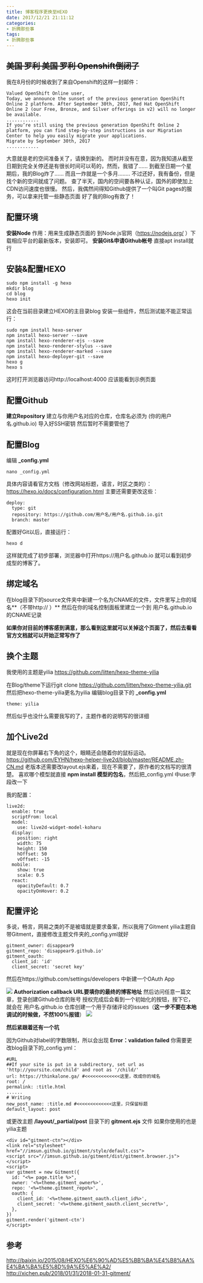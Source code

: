 ```yaml
---
title: 博客程序更换至HEXO
date: 2017/12/21 21:11:12
categories:
- 折腾那些事
tags:
- 折腾那些事
---
```

## <del>美国 罗利 美国 罗利 Openshift倒闭了</del>  

我在8月份的时候收到了来自Openshift的这样一封邮件：  
```
Valued OpenShift Online user,
Today, we announce the sunset of the previous generation OpenShift Online 2 platform. After September 30th, 2017, Red Hat OpenShift Online 2 (our Free, Bronze, and Silver offerings in v2) will no longer be available. 
............
If you’re still using the previous generation OpenShift Online 2 platform, you can find step-by-step instructions in our Migration Center to help you easily migrate your applications.
Migrate by September 30th, 2017
............
```

大意就是老的空间准备关了，请换到新的。
而时并没有在意，因为我知道从截至日期到完全关停还是有很长时间可以苟的，然而，我错了......
到截至日期一个星期后，我的Blog炸了......
而且一炸就是一个多月........
不过还好，我有备份，但是找个新的空间就成了问题。
查了半天，国内的空间要各种认证，国外的即使加上CDN访问速度也很慢。
然后，我偶然间得知Github提供了一个叫Git pages的服务，可以拿来托管一些静态页面
好了我的Blog有救了！
<!--more-->
## 配置环境
**安装Node**
作用：用来生成静态页面的 到Node.js官网（https://nodejs.org/ ）下载相应平台的最新版本，安装即可。
**安装Git&申请Github帐号**
直接apt install就行

## 安装&配置HEXO
    sudo npm install -g hexo
    mkdir blog
    cd blog
    hexo init
这会在当前目录建立HEXO的主目录blog
安装一些组件，然后测试能不能正常运行：

    sudo npm install hexo-server
    npm install hexo-server --save
    npm install hexo-renderer-ejs --save
    npm install hexo-renderer-stylus --save
    npm install hexo-renderer-marked --save
    npm install hexo-deployer-git --save
    hexo g
    hexo s
这时打开浏览器访问http://localhost:4000 应该能看到示例页面
## 配置Github
**建立Repository**
建立与你用户名对应的仓库，仓库名必须为 (你的用户名.github.io)
导入好SSH密钥
然后暂时不需要管他了
## 配置Blog
编辑 **_config.yml**

    nano _config.yml

具体内容请看官方文档（修改网站标题，语言，时区之类的）： https://hexo.io/docs/configuration.html
主要还需要更改这些：

    deploy:
      type: git
      repository: https://github.com/用户名/用户名.github.io.git
      branch: master
      
配置好Git以后，直接运行：

    hexo d

这样就完成了初步部署，浏览器中打开https://用户名.github.io 就可以看到初步成型的博客了。
## 绑定域名
在blog目录下的source文件夹中新建一个名为CNAME的文件，文件里写上你的域名**（不带http:// ）**
然后在你的域名控制面板里建立一个到 用户名.github.io 的CNAME记录

**如果你对目前的博客感到满意，那么看到这里就可以关掉这个页面了，然后去看看官方文档就可以开始正常写作了**
## 换个主题
我使用的主题是yilia
https://github.com/litten/hexo-theme-yilia

在Blog/theme下运行git clone https://github.com/litten/hexo-theme-yilia.git
然后把hexo-theme-yilia更名为yilia
编辑blog目录下的 **_config.yml**

    theme: yilia

然后似乎也没什么需要我写的了，主题作者的说明写的很详细

## 加个Live2d
就是现在你屏幕右下角的这个，眼睛还会随着你的鼠标运动。
https://github.com/EYHN/hexo-helper-live2d/blob/master/README.zh-CN.md
老版本还需要改layout.ejs来着，现在不需要了，原作者的文档写的很清楚。
喜欢哪个模型就直接 **npm install 模型的包名**，然后把_config.yml 中use:字段改一下

我的配置：

    live2d:
      enable: true
      scriptFrom: local
      model:
        use: live2d-widget-model-koharu
      display:
        position: right
        width: 75
        height: 150
        hOffset: 50
        vOffset: -15
      mobile:
        show: true
        scale: 0.5
      react:
        opacityDefault: 0.7
        opacityOnHover: 0.2

## 配置评论
多说，畅言，网易之类的不是被墙就是要求备案，所以我用了Gitment
yilia主题自带Gitment，直接修改主题文件夹的_config.yml就好

    gitment_owner: disappear9
    gitment_repo: 'disappear9.github.io'
    gitment_oauth:
      client_id: 'id'
      client_secret: 'secret key'
      
然后在https://github.com/settings/developers 中新建一个OAuth App

![](/pictures/Move-to-HEXO/1.png)
**Authorization callback URL要填你的最终的博客地址**
然后访问任意一篇文章，登录创建Github仓库的账号
授权完成后会看到一个初始化的按钮，按下它，就会在 用户名.github.io 仓库创建一个用于存储评论的issues（**这一步不要在本地调试的时候做，不然100%报错**）
![](/pictures/Move-to-HEXO/2.png)

**然后紧跟着还有一个坑**

因为Github对label的字数限制，所以会出现 **Error：validation failed**
你需要更改blog目录下的_config.yml：

    #URL
    ##If your site is put in a subdirectory, set url as 'http://yoursite.com/child' and root as '/child/'
    url: https://thinkalone.ga/ #<<<<<<<<<<<<<这里，改成你的域名
    root: /
    permalink: :title.html
    ......
    # Writing
    new_post_name: :title.md #<<<<<<<<<<<<<这里，只保留标题
    default_layout: post

或更改主题 **/layout/_partial/post** 目录下的 **gitment.ejs** 文件 如果你使用的也是yilia主题

```
<div id="gitment-ctn"></div> 
<link rel="stylesheet" href="//imsun.github.io/gitment/style/default.css">
<script src="//imsun.github.io/gitment/dist/gitment.browser.js"></script>
<script>
var gitment = new Gitment({
  id: "<%= page.title %>",
  owner: '<%=theme.gitment_owner%>',
  repo: '<%=theme.gitment_repo%>',
  oauth: {
    client_id: '<%=theme.gitment_oauth.client_id%>',
    client_secret: '<%=theme.gitment_oauth.client_secret%>',
  },
})
gitment.render('gitment-ctn')
</script>
```

## 参考
http://baixin.io/2015/08/HEXO%E6%90%AD%E5%BB%BA%E4%B8%AA%E4%BA%BA%E5%8D%9A%E5%AE%A2/
http://xichen.pub/2018/01/31/2018-01-31-gitment/






